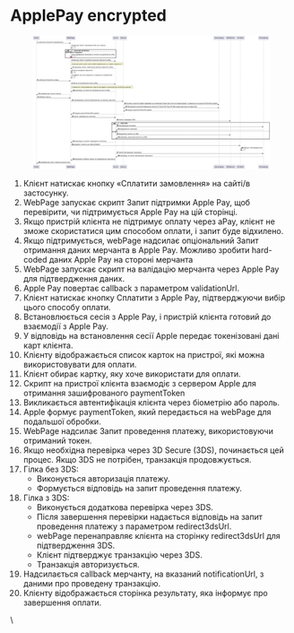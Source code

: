 # ApplePay encrypted



<figure><img src="../../.gitbook/assets/77777.png" alt=""><figcaption></figcaption></figure>

1. Клієнт натискає кнопку «Сплатити замовлення» на сайті/в застосунку.
2. WebPage запускає скрипт Запит підтримки Apple Pay, щоб перевірити, чи підтримується Apple Pay на цій сторінці.
3. Якщо пристрій клієнта не підтримує оплату через аРay, клієнт не зможе скористатися цим способом оплати, і запит буде відхилено.
4. Якщо підтримується, webPage надсилає опціональний Запит отримання даних мерчанта в Apple Pay. Можливо зробити hard-coded даних Apple Pay на стороні мерчанта
5. WebPage запускає скрипт на валідацію мерчанта через Apple Pay для підтвердження даних.
6. Apple Pay повертає callback з параметром validationUrl.
7. Клієнт натискає кнопку Сплатити з Apple Pay, підтверджуючи вибір цього способу оплати.
8. Встановлюється сесія з Apple Pay, і пристрій клієнта готовий до взаємодії з Apple Pay.
9. У відповідь на встановлення сесії Apple передає токенізовані дані карт клієнта.
10. Клієнту відображається список карток на пристрої, які можна використовувати для оплати.
11. Клієнт обирає картку, яку хоче використати для оплати.
12. Скрипт на пристрої клієнта взаємодіє з сервером Apple для отримання зашифрованого paymentToken
13. Викликається автентифікація клієнта через біометрію або пароль.
14. Apple формує paymentToken, який передається на webPage для подальшої обробки.
15. WebPage надсилає Запит проведення платежу, використовуючи отриманий токен.
16. Якщо необхідна перевірка через 3D Secure (3DS), починається цей процес. Якщо 3DS не потрібен, транзакція продовжується.
17. Гілка без 3DS:
    * Виконується авторизація платежу.
    * &#x20;Формується відповідь на запит проведення платежу.
18. Гілка з 3DS:
    * &#x20;Виконується додаткова перевірка через 3DS.
    * Після завершення перевірки надається відповідь на запит проведення платежу з параметром redirect3dsUrl.
    * webPage перенаправляє клієнта на сторінку redirect3dsUrl для підтвердження 3DS.
    * &#x20;Клієнт підтверджує транзакцію через 3DS.
    * Транзакція авторизується.
19. Надсилається callback мерчанту, на вказаний notificationUrl, з даними про проведену транзакцію.
20. Клієнту відображається сторінка результату, яка інформує про завершення оплати.

\
